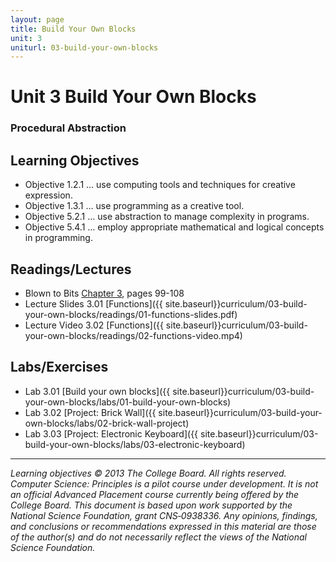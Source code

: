 ```yaml
---
layout: page
title: Build Your Own Blocks
unit: 3
uniturl: 03-build-your-own-blocks
---
```



Unit 3 Build Your Own Blocks
======================================
### Procedural Abstraction


Learning Objectives
-------------------
 * Objective 1.2.1 … use computing tools and techniques for creative expression.
 * Objective 1.3.1 … use programming as a creative tool.
 * Objective 5.2.1 … use abstraction to manage complexity in programs.
 * Objective 5.4.1 … employ appropriate mathematical and logical concepts in programming.


Readings/Lectures
-----------------
 * Blown to Bits [Chapter 3](http://www.bitsbook.com/wp-content/uploads/2008/12/chapter3.pdf), pages 99-108
 * Lecture Slides 3.01 [Functions]({{ site.baseurl}}curriculum/03-build-your-own-blocks/readings/01-functions-slides.pdf)
 * Lecture Video 3.02 [Functions]({{ site.baseurl}}curriculum/03-build-your-own-blocks/readings/02-functions-video.mp4)
 

Labs/Exercises
--------------
 * Lab 3.01 [Build your own blocks]({{ site.baseurl}}curriculum/03-build-your-own-blocks/labs/01-build-your-own-blocks)
 * Lab 3.02 [Project: Brick Wall]({{ site.baseurl}}curriculum/03-build-your-own-blocks/labs/02-brick-wall-project)
 * Lab 3.03 [Project: Electronic Keyboard]({{ site.baseurl}}curriculum/03-build-your-own-blocks/labs/03-electronic-keyboard)

---
*Learning objectives © 2013 The College Board. All rights reserved. Computer Science: Principles is a pilot course under development. It is not an official Advanced Placement course currently being offered by the College Board. This document is based upon work supported by the National Science Foundation, grant CNS‐0938336. Any opinions, findings, and conclusions or recommendations expressed in this material are those of the author(s) and do not necessarily reflect the views of the National Science Foundation.*
